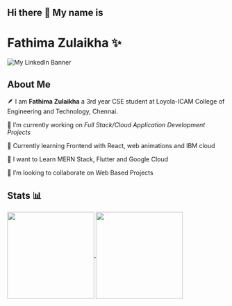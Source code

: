 ## Hi there 👋 My name is
# Fathima Zulaikha ✨ 

![My LinkedIn Banner](https://github.com/zul132/zul132/assets/98112914/5ced1e03-3c16-4078-a861-a3b98155835f)

## About Me
🪶 I am **Fathima Zulaikha** a 3rd year CSE student at Loyola-ICAM College of Engineering and Technology, Chennai.

🔭 I’m currently working on *Full Stack/Cloud Application Development Projects*

🌱 Currently learning Frontend with React, web animations and IBM cloud

🏫 I want to Learn MERN Stack, Flutter and Google Cloud

🤝 I’m looking to collaborate on Web Based Projects


## Stats 📊
<a href="https://github.com/anuraghazra/github-readme-stats">
  <img height=200 align="center" src="https://github-readme-stats.vercel.app/api?username=zul132" />
</a>
<a href="https://github.com/anuraghazra/convoychat">
  <img height=200 align="center" src="https://github-readme-stats.vercel.app/api/top-langs?username=zul132&layout=compact&langs_count=5&card_width=320" />
</a>

<!--START_SECTION:activity-->
<!--END_SECTION:activity-->

